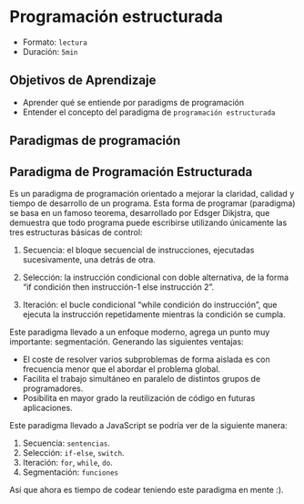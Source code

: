 # Programación estructurada
- Formato: `lectura`
- Duración: `5min`

## Objetivos de Aprendizaje

- Aprender qué se entiende por paradigms de programación
- Entender el concepto del paradigma de `programación estructurada`

## Paradigmas de programación

## Paradigma de Programación Estructurada
Es un paradigma de programación orientado a mejorar la claridad, calidad y tiempo de desarrollo de un programa.
Esta forma de programar (paradigma) se basa en un famoso teorema, desarrollado por Edsger Dikjstra, que demuestra que todo programa puede escribirse utilizando únicamente las tres estructuras básicas de control:

1. Secuencia: el bloque secuencial de instrucciones, ejecutadas sucesivamente, una detrás de otra.

2. Selección: la instrucción condicional con doble alternativa, de la forma “if condición then instrucción-1 else instrucción 2”.

3. Iteración: el bucle condicional “while condición do instrucción”, que ejecuta la instrucción repetidamente mientras la condición se cumpla.

Este paradigma llevado a un enfoque moderno, agrega un punto muy importante: segmentación. Generando las siguientes ventajas:
- El coste de resolver varios subproblemas de forma aislada es con frecuencia menor que el abordar el problema global.
- Facilita el trabajo simultáneo en paralelo de distintos grupos de programadores.
- Posibilita en mayor grado la reutilización de código en futuras aplicaciones.

Este paradigma llevado a JavaScript se podría ver de la siguiente manera:
1. Secuencia: `sentencias`.
2. Selección: `if-else`, `switch`.
3. Iteración: `for`, `while`, `do`.
4. Segmentación: `funciones`

Así que ahora es tiempo de codear teniendo este paradigma en mente :).
